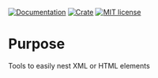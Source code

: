 [![Documentation](https://docs.rs/nestxml/badge.svg)](https://docs.rs/nestxml)
[![Crate](https://img.shields.io/crates/v/nestxml.svg)](https://crates.io/crates/nestxml)
[![MIT license](https://img.shields.io/badge/license-MIT-blue.svg)](https://opensource.org/licenses/MIT)

# Purpose

Tools to easily nest XML or HTML elements
